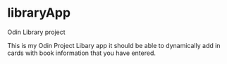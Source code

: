 # libraryApp
Odin Library project 

This is my Odin Project Libary app it should be able to dynamically add in cards with book information that you have entered.

